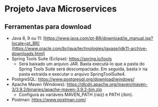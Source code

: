 # Projeto Java Microservices

## Ferramentas para download
- Java 8, 9 ou 11: [https://www.java.com/pt-BR/download/ie_manual.jsp?locale=pt_BR](https://www.oracle.com/br/java/technologies/javase/jdk11-archive-downloads.html)
- Spring Tools Suite (Eclipse): https://spring.io/tools
  - Será baixado um arquivo JAR. Basta executá-lo que a pasta do Spring Tools Suite será descompactado. Em seguida, basta ir na pasta extraída e executar o arquivo SpringToolSuite4.
- PostgreSQL: https://www.postgresql.org/download/windows/
- Apache Maven (Windows): https://dlcdn.apache.org/maven/maven-3/3.9.2/binaries/apache-maven-3.9.2-bin.zip
  - Configura as variáveis MAVEN_PATH (raiz) e PATH (/bin).
- Postman: https://www.postman.com/




